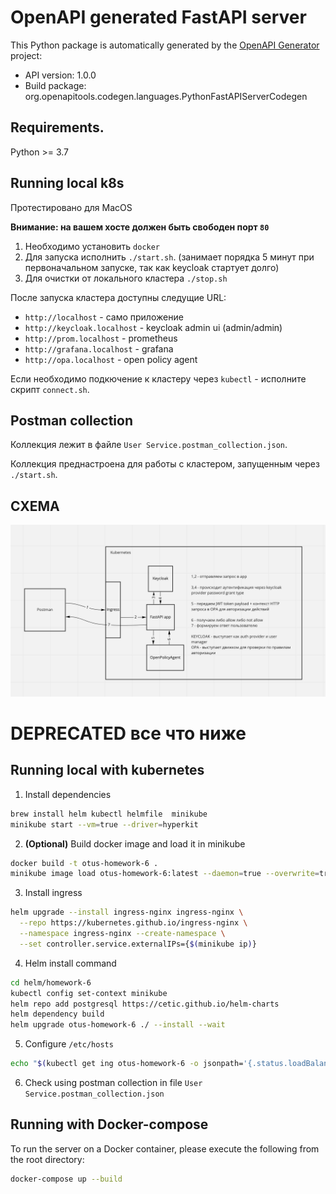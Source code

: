 # OpenAPI generated FastAPI server

This Python package is automatically generated by the [OpenAPI Generator](https://openapi-generator.tech) project:

- API version: 1.0.0
- Build package: org.openapitools.codegen.languages.PythonFastAPIServerCodegen

## Requirements.

Python >= 3.7

## Running local k8s

Протестировано для MacOS

**Внимание: на вашем хосте должен быть свободен порт `80`**

1. Необходимо установить `docker`
2. Для запуска исполнить `./start.sh`. (занимает порядка 5 минут при первоначальном запуске, так как keycloak стартует долго)
3. Для очистки от локального кластера `./stop.sh`

После запуска кластера доступны следущие URL:
- `http://localhost` - само приложение
- `http://keycloak.localhost` - keycloak admin ui (admin/admin)
- `http://prom.localhost` - prometheus
- `http://grafana.localhost` - grafana
- `http://opa.localhost` - open policy agent


Если необходимо подкючение к кластеру через `kubectl` -  исполните скрипт `connect.sh`.

## Postman collection

Коллекция лежит в файле `User Service.postman_collection.json`. 

Коллекция преднастроена для работы с кластером, запущенным через `./start.sh`.

## СХЕМА

![image info](./schema.png)


# DEPRECATED все что ниже

## Running local with kubernetes

1. Install dependencies
```bash
brew install helm kubectl helmfile  minikube
minikube start --vm=true --driver=hyperkit
```
2. **(Optional)** Build docker image and load it in minikube
```bash
docker build -t otus-homework-6 .
minikube image load otus-homework-6:latest --daemon=true --overwrite=true
```
3. Install ingress
```bash
helm upgrade --install ingress-nginx ingress-nginx \
  --repo https://kubernetes.github.io/ingress-nginx \
  --namespace ingress-nginx --create-namespace \
  --set controller.service.externalIPs={$(minikube ip)}
```
4. Helm install command  
```bash
cd helm/homework-6
kubectl config set-context minikube
helm repo add postgresql https://cetic.github.io/helm-charts
helm dependency build
helm upgrade otus-homework-6 ./ --install --wait
```
5. Configure `/etc/hosts`
```bash
echo "$(kubectl get ing otus-homework-6 -o jsonpath='{.status.loadBalancer.ingress[0].ip}') arch.homework" | sudo tee -a /etc/hosts
```
6. Check using postman collection in file `User Service.postman_collection.json`

## Running with Docker-compose

To run the server on a Docker container, please execute the following from the root directory:

```bash
docker-compose up --build
```

